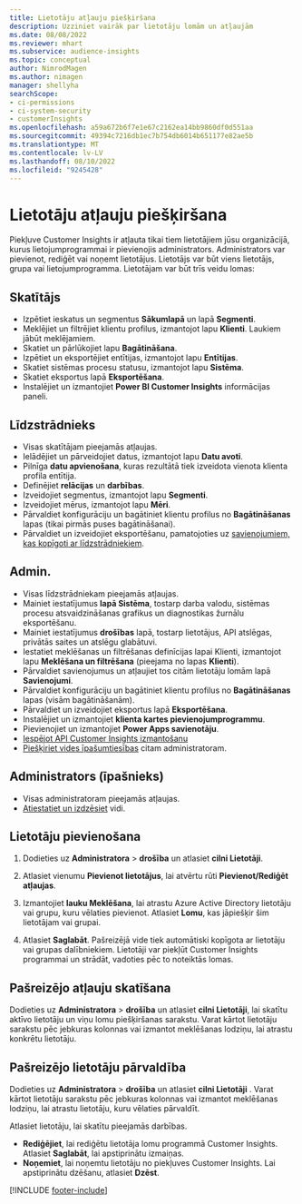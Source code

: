 ```yaml
---
title: Lietotāju atļauju piešķiršana
description: Uzziniet vairāk par lietotāju lomām un atļaujām
ms.date: 08/08/2022
ms.reviewer: mhart
ms.subservice: audience-insights
ms.topic: conceptual
author: NimrodMagen
ms.author: nimagen
manager: shellyha
searchScope:
- ci-permissions
- ci-system-security
- customerInsights
ms.openlocfilehash: a59a672b6f7e1e67c2162ea14bb9860df0d551aa
ms.sourcegitcommit: 49394c7216db1ec7b754db6014b651177e82ae5b
ms.translationtype: MT
ms.contentlocale: lv-LV
ms.lasthandoff: 08/10/2022
ms.locfileid: "9245428"
---
```

# <a name="assign-user-permissions"></a>Lietotāju atļauju piešķiršana

Piekļuve Customer Insights ir atļauta tikai tiem lietotājiem jūsu organizācijā, kurus lietojumprogrammai ir pievienojis administrators. Administrators var pievienot, rediģēt vai noņemt lietotājus. Lietotājs var būt viens lietotājs, grupa vai lietojumprogramma. Lietotājam var būt trīs veidu lomas:

## <a name="viewer"></a>Skatītājs

- Izpētiet ieskatus un segmentus **Sākumlapā** un lapā **Segmenti**.
- Meklējiet un filtrējiet klientu profilus, izmantojot lapu **Klienti**. Laukiem jābūt meklējamiem.
- Skatiet un pārlūkojiet lapu **Bagātināšana**.
- Izpētiet un eksportējiet entītijas, izmantojot lapu **Entītijas**.
- Skatiet sistēmas procesu statusu, izmantojot lapu **Sistēma**.
- Skatiet eksportus lapā **Eksportēšana**.
- Instalējiet un izmantojiet **Power BI Customer Insights** informācijas paneli.

## <a name="contributor"></a>Līdzstrādnieks

- Visas skatītājam pieejamās atļaujas.
- Ielādējiet un pārveidojiet datus, izmantojot lapu **Datu avoti**.
- Pilnīga **datu apvienošana**, kuras rezultātā tiek izveidota vienota klienta profila entītija.
- Definējiet **relācijas** un **darbības**.
- Izveidojiet segmentus, izmantojot lapu **Segmenti**.
- Izveidojiet mērus, izmantojot lapu **Mēri**.
- Pārvaldiet konfigurāciju un bagātiniet klientu profilus no **Bagātināšanas** lapas (tikai pirmās puses bagātināšanai).
- Pārvaldiet un izveidojiet eksportēšanu, pamatojoties uz [savienojumiem, kas kopīgoti ar līdzstrādniekiem](connections.md#allow-contributors-to-use-a-connection-for-exports).

## <a name="admin"></a>Admin.

- Visas līdzstrādniekam pieejamās atļaujas.
- Mainiet iestatījumus **lapā Sistēma**, tostarp darba valodu, sistēmas procesu atsvaidzināšanas grafikus un diagnostikas žurnālu eksportēšanu.
- Mainiet iestatījumus **drošības** lapā, tostarp lietotājus, API atslēgas, privātās saites un atslēgu glabātuvi.
- Iestatiet meklēšanas un filtrēšanas definīcijas lapai Klienti, izmantojot lapu **Meklēšana un filtrēšana** (pieejama no lapas **Klienti**).
- Pārvaldiet savienojumus un atļaujiet tos citām lietotāju lomām lapā **Savienojumi**.
- Pārvaldiet konfigurāciju un bagātiniet klientu profilus no **Bagātināšanas** lapas (visām bagātināšanām).
- Pārvaldiet un izveidojiet eksportus lapā **Eksportēšana**.
- Instalējiet un izmantojiet **klienta kartes pievienojumprogrammu**.
- Pievienojiet un izmantojiet **Power Apps savienotāju**.
- [Iespējot API Customer Insights izmantošanu](apis.md)
- [Piešķiriet vides īpašumtiesības](manage-environments.md#change-the-owner-of-an-environment) citam administratoram.

## <a name="admin-owner"></a>Administrators (īpašnieks)

- Visas administratoram pieejamās atļaujas.
- [Atiestatiet un izdzēsiet](manage-environments.md#reset-an-existing-environment-preview) vidi.

## <a name="add-users"></a>Lietotāju pievienošana

1. Dodieties uz **Administratora** > **drošība** un atlasiet **cilni Lietotāji**.

1. Atlasiet vienumu **Pievienot lietotājus**, lai atvērtu rūti **Pievienot/Rediģēt atļaujas**.

1. Izmantojiet **lauku Meklēšana**, lai atrastu Azure Active Directory lietotāju vai grupu, kuru vēlaties pievienot. Atlasiet **Lomu**, kas jāpiešķir šim lietotājam vai grupai.

1. Atlasiet **Saglabāt**. Pašreizējā vide tiek automātiski kopīgota ar lietotāju vai grupas dalībniekiem. Lietotāji var piekļūt Customer Insights programmai un strādāt, vadoties pēc to noteiktās lomas.

## <a name="view-current-permissions"></a>Pašreizējo atļauju skatīšana

Dodieties uz **Administratora** > **drošība** un atlasiet **cilni Lietotāji**, lai skatītu aktīvo lietotāju un viņu lomu piešķiršanas sarakstu. Varat kārtot lietotāju sarakstu pēc jebkuras kolonnas vai izmantot meklēšanas lodziņu, lai atrastu konkrētu lietotāju.

## <a name="manage-current-users"></a>Pašreizējo lietotāju pārvaldība

Dodieties uz **Administratora** > **drošība** un atlasiet **cilni Lietotāji** . Varat kārtot lietotāju sarakstu pēc jebkuras kolonnas vai izmantot meklēšanas lodziņu, lai atrastu lietotāju, kuru vēlaties pārvaldīt.

Atlasiet lietotāju, lai skatītu pieejamās darbības.

- **Rediģējiet**, lai rediģētu lietotāja lomu programmā Customer Insights. Atlasiet **Saglabāt**, lai apstiprinātu izmaiņas.
- **Noņemiet**, lai noņemtu lietotāju no piekļuves Customer Insights. Lai apstiprinātu dzēšanu, atlasiet **Dzēst**.

[!INCLUDE [footer-include](includes/footer-banner.md)]
